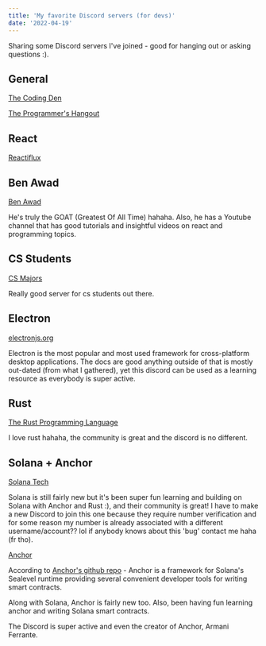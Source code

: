 ```yaml
--- 
title: 'My favorite Discord servers (for devs)'
date: '2022-04-19'
---
```



Sharing some Discord servers I've joined - good for hanging out or asking questions :). 

## General 
 [The Coding Den](https://discord.gg/code)
 
 [The Programmer's Hangout](https://discord.gg/programming)

## React
 [Reactiflux](https://discord.gg/9QwzGm2tvm)

## Ben Awad
[Ben Awad](https://discord.gg/44KtMNmJEZ)

He's truly the GOAT (Greatest Of All Time) hahaha. Also, he has a Youtube channel that has good tutorials and insightful videos on react and programming topics.
  
## CS Students
 [CS Majors](https://discord.gg/csmajors)

Really good server for cs students out there.

## Electron 
 [electronjs.org](https://discord.gg/csmajors)

 Electron is the most popular and most used framework for cross-platform desktop applications. The docs are good anything outside of that is mostly out-dated (from what I gathered), yet this discord can be used as a learning resource as everybody is super active.  

## Rust 
[The Rust Programming Language](https://discord.gg/n2dSXhm4Kh)

I love rust hahaha, the community is great and the discord is no different. 

## Solana + Anchor
[Solana Tech](https://discord.gg/solana)

Solana is still fairly new but it's been super fun learning and building on Solana with Anchor and Rust :), and their community is great! I have to make a new Discord to join this one because they require number verification and for some reason my number is already associated with a different username/account?? lol if anybody knows about this 'bug' contact me haha (fr tho). 

[Anchor](https://discord.gg/2q4VzVYtZQ)

According to [Anchor's github repo](https://github.com/project-serum/anchor) - Anchor is a framework for Solana's Sealevel runtime providing several convenient developer tools for writing smart contracts. 

Along with Solana, Anchor is fairly new too. Also, been having fun learning anchor and writing Solana smart contracts. 

The Discord is super active and even the creator of Anchor, Armani Ferrante.

